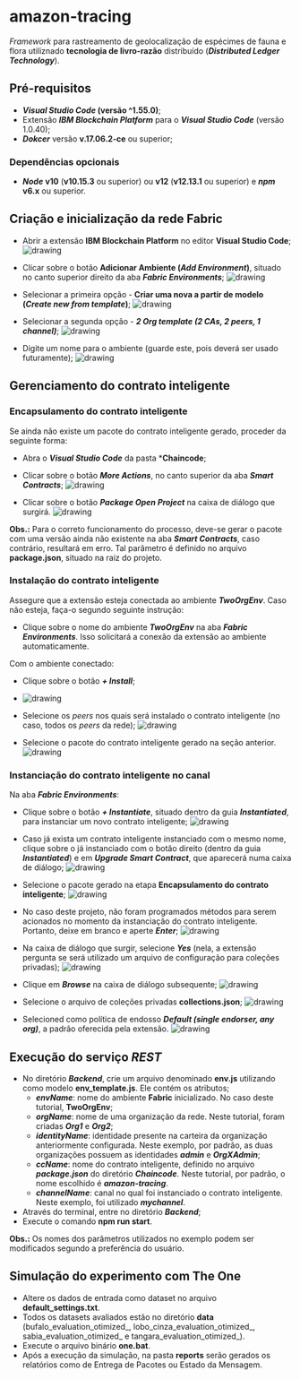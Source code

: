 # amazon-tracing

*Framework* para rastreamento de geolocalização de espécimes de fauna e flora utiliznado **tecnologia de livro-razão** distribuído (***Distributed Ledger Technology***).

## Pré-requisitos

- ***Visual Studio Code* (versão ^1.55.0)**;
- Extensão ***IBM Blockchain Platform*** para o ***Visual Studio Code*** (versão 1.0.40);
- ***Dokcer*** versão **v.17.06.2-ce** ou superior;

### Dependências opcionais

- ***Node*** **v10** (**v10.15.3** ou superior) ou **v12** (**v12.13.1** ou superior) e ***npm*** **v6.x** ou superior.

## Criação e inicialização da rede Fabric

- Abrir a extensão **IBM Blockchain Platform** no editor **Visual Studio Code**;
![drawing](img/ext-button.png)

- Clicar sobre o botão **Adicionar Ambiente (*Add Environment*)**, situado no canto superior direito da aba ***Fabric Environments***;
![drawing](img/add-environment.png)

- Selecionar a primeira opção - **Criar uma nova a partir de modelo (*Create new from template*)**;
![drawing](img/create-from-template.png)

- Selecionar a segunda opção - ***2 Org template (2 CAs, 2 peers, 1 channel)***;
![drawing](img/2-org-template.png)

- Digite um nome para o ambiente (guarde este, pois deverá ser usado futuramente);
![drawing](img/enter-name.png)

## Gerenciamento do contrato inteligente

### Encapsulamento do contrato inteligente

Se ainda não existe um pacote do contrato inteligente gerado, proceder da seguinte forma:

- Abra o ***Visual Studio Code*** da pasta ***Chaincode**;
- Clicar sobre o botão ***More Actions***, no canto superior da aba ***Smart Contracts***;
![drawing](img/enter-name.png)

- Clicar sobre o botão ***Package Open Project*** na caixa de diálogo que surgirá.
![drawing](img/package-open-project.png)

**Obs.:** Para o correto funcionamento do processo, deve-se gerar o pacote com uma versão ainda não existente na aba ***Smart Contracts***, caso contrário, resultará em erro. Tal parâmetro é definido no arquivo **package.json**, situado na raiz do projeto.


### Instalação do contrato inteligente

Assegure que a extensão esteja conectada ao ambiente ***TwoOrgEnv***. Caso não esteja, faça-o segundo  seguinte instrução:

- Clique sobre o nome do ambiente ***TwoOrgEnv*** na aba ***Fabric Environments***. Isso solicitará a conexão da extensão ao ambiente automaticamente.

Com o ambiente conectado:

- Clique sobre o botão ***+ Install***;
- ![drawing](img/install.png)

- Selecione os *peers* nos quais será instalado o contrato inteligente (no caso, todos os *peers* da rede);
![drawing](img/select-peers.png)

- Selecione o pacote do contrato inteligente gerado na seção anterior.
![drawing](img/select-package.png)

### Instanciação do contrato inteligente no canal

Na aba ***Fabric Environments***:

- Clique sobre o botão ***+ Instantiate***, situado dentro da guia ***Instantiated***, para instanciar um novo contrato inteligente;
![drawing](img/instantiate.png)

- Caso já exista um contrato inteligente instanciado com o mesmo nome, clique sobre o já instanciado com o botão direito (dentro da guia ***Instantiated***) e em ***Upgrade Smart Contract***, que aparecerá numa caixa de diálogo;
![drawing](img/upgrade-chaincode.png)

- Selecione o pacote gerado na etapa **Encapsulamento do contrato inteligente**;
![drawing](img/select-package.png)

- No caso deste projeto, não foram programados métodos para serem acionados no momento da instanciação do contrato inteligente. Portanto, deixe em branco e aperte ***Enter***;
![drawing](img/blank.png)

- Na caixa de diálogo que surgir, selecione ***Yes*** (nela, a extensão pergunta se será utilizado um arquivo de configuração para coleções privadas);
![drawing](img/private-collection.png)

- Clique em ***Browse*** na caixa de diálogo subsequente;
![drawing](img/browse-collection.png)

- Selecione o arquivo de coleções privadas **collections.json**;
![drawing](img/select-collection.png)

- Selecioned como política de endosso ***Default (single endorser, any org)***, a padrão oferecida pela extensão.
![drawing](img/endorsment-policy.png)

## Execução do serviço *REST*

- No diretório ***Backend***, crie um arquivo denominado **env.js** utilizando como modelo **env_template.js**. Ele contém os atributos;
    - ***envName***: nome do ambiente **Fabric** inicializado. No caso deste tutorial, **TwoOrgEnv**;
    - ***orgName***: nome de uma organização da rede. Neste tutorial, foram criadas ***Org1*** e ***Org2***;
    - ***identityName***: identidade presente na carteira da organização anteriormente configurada. Neste exemplo, por padrão, as duas organizações possuem as identidades ***admin*** e ***OrgXAdmin***;
    - ***ccName***: nome do contrato inteligente, definido no arquivo ***package.json*** do diretório ***Chaincode***. Neste tutorial, por padrão, o nome escolhido é ***amazon-tracing***.
    - ***channelName***: canal no qual foi instanciado o contrato inteligente. Neste exemplo, foi utilizado ***mychannel***.
- Através do terminal, entre no diretório ***Backend***;
- Execute o comando **npm run start**.

**Obs.:** Os nomes dos parâmetros utilizados no exemplo podem ser modificados segundo a preferência do usuário.

## Simulação do experimento com The One

- Altere os dados de entrada como dataset no arquivo **default_settings.txt**.
- Todos os datasets avaliados estão no diretório **data** (bufalo_evaluation_otimized_, lobo_cinza_evaluation_otimized_, sabia_evaluation_otimized_ e tangara_evaluation_otimized_).
- Execute o arquivo binário **one.bat**.
- Após a execução da simulação, na pasta **reports** serão gerados os relatórios como de Entrega de Pacotes ou Estado da Mensagem.

